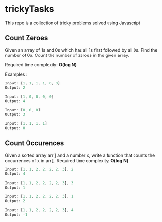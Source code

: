 # trickyTasks
This repo is a collection of tricky problems solved using Javascript

## Count Zeroes
Given an array of 1s and 0s which has all 1s first followed by all 0s. 
Find the number of 0s. Count the number of zeroes in the given array.

Required time complexity: **O(log N)**

Examples :

```js
Input: [1, 1, 1, 1, 0, 0]
Output: 2

Input: [1, 0, 0, 0, 0]
Output: 4

Input: [0, 0, 0]
Output: 3

Input: [1, 1, 1, 1]
Output: 0
```

## Count Occurences
Given a sorted array arr[] and a number x, write a function that counts 
the occurrences of x in arr[]. 
Required time complexity: **O(log N)**
```js
Input: [1, 1, 2, 2, 2, 2, 3], 2
Output: 4 
  
Input: [1, 1, 2, 2, 2, 2, 3], 3
Output: 1 

Input: [1, 1, 2, 2, 2, 2, 3], 1
Output: 2 

Input: [1, 1, 2, 2, 2, 2, 3], 4
Output: -1
```
  
